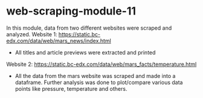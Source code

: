# web-scraping-module-11
 
In this module, data from two different websites were scraped and analyzed. 
Website 1: https://static.bc-edx.com/data/web/mars_news/index.html

- All titles and article previews were extracted and printed



Website 2: https://static.bc-edx.com/data/web/mars_facts/temperature.html


- All the data from the mars website was scraped and made into a dataframe. Further analysis was done to plot/compare various data points like pressure, temperature and others. 
